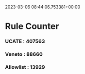 2023-03-06 08:44:06.753381+00:00
# Rule Counter 
 ### UCATE : 407563

 ### Veneto : 88660

 ### Allowlist : 13929